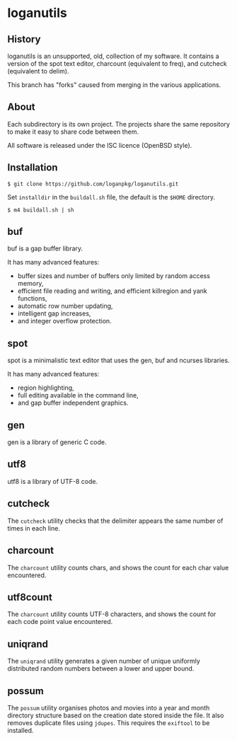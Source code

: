 # loganutils

## History

loganutils is an unsupported, old, collection of my software. It contains
a version of the spot text editor, charcount (equivalent to freq),
and cutcheck (equivalent to delim).

This branch has "forks" caused from merging in the various applications.

## About

Each subdirectory is its own project. The projects
share the same repository to make it easy to share code
between them.

All software is released under the ISC licence (OpenBSD style).

## Installation

```
$ git clone https://github.com/loganpkg/loganutils.git
```

Set `installdir` in the `buildall.sh` file, the default is
the `$HOME` directory.

```
$ m4 buildall.sh | sh
```

## buf

buf is a gap buffer library.

It has many advanced features:
* buffer sizes and number of buffers only limited by random access memory,
* efficient file reading and writing,
  and efficient killregion and yank functions,
* automatic row number updating,
* intelligent gap increases,
* and integer overflow protection.

## spot

spot is a minimalistic text editor that uses the gen, buf and ncurses
libraries.

It has many advanced features:
* region highlighting,
* full editing available in the command line,
* and gap buffer independent graphics.

## gen

gen is a library of generic C code.

## utf8

utf8 is a library of UTF-8 code.

## cutcheck

The `cutcheck` utility checks that the delimiter appears
the same number of times in each line.

## charcount

The `charcount` utility counts chars, and shows the count
for each char value encountered.

## utf8count

The `charcount` utility counts UTF-8 characters, and shows the count
for each code point value encountered.

## uniqrand

The `uniqrand` utility generates a given number of unique uniformly
distributed random numbers between a lower and upper bound.

## possum

The `possum` utility organises photos and movies into a year
and month directory structure based on the creation date stored
inside the file. It also removes duplicate files using `jdupes`.
This requires the `exiftool` to be installed.
